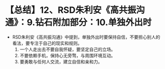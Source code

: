 # 【总结】12、RSD朱利安《高共振沟通》：9.钻石附加部分：10.单独外出时

-   RSD朱利安《高共振沟通》中提到，单独外出时要保持自信，不要担心别人的看法，要专注于自己的现实和规则。
    1.  一个人走出去不要自我怀疑，要坚定自己的立场。
    2.  不要依赖手机，保持心无旁骛，与周围环境互动。
    3.  要勇敢与任何人交流，建立自信和亲和力。